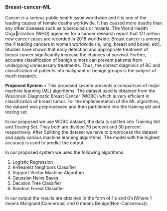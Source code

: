 ### Breast-cancer-ML

Cancer is a serious public health issue worldwide and it is one of the
leading causes of female deaths worldwide. It has caused more deaths than
any other diseases such as tuberculosis or malaria. The World Health Organization (WHO) agencies for a cancer research report that 17.1 million new
cancer cases are recorded in 2018 worldwide. Breast cancer is among the 4
leading cancers in women worldwide (ie, lung, breast and bowel, etc). Studies
have shown that early detection and appropriate treatment of breast cancer
significantly increase the chances of survival. Further, accurate classification of
benign tumors can prevent patients from undergoing unnecessary treatments.
Thus, the correct diagnosis of BC and classification of patients into malignant
or benign groups is the subject of much research.

**Proposed System**
• This proposed system presents a comparison of major machine learning
(ML) algorithms. The dataset used is obtained from the Wisconsin Diagnostic
Breast Cancer (WDBC) which is very efficient in classification of breast tumor.
For the implementation of the ML algorithms, the dataset was preprocessed
and then partitioned into the training set and testing set.

In our proposed we use WDBC dataset, the data is splitted into Training
Set and Testing Set. They both are divided 70 percent and 30 percent
respectively. After Splitting the dataset we have to preprocess the dataset
and apply various machine learning algorithms. The model with the highest
accuracy is used to predict the output.

In our proposed system we used the following algorithms:
1) Logistic Regression
2) K-Nearest Neighbors Classifier
3) Support Vector Machine Algorithm
4) Gaussian Naive Bayes
5) Decision Tree Classifier
6) Random Forest Classifier


In our output the results are obtained in the form of 1's and 0's(Where 1 means Malignant(Cancerous) and 0 means Benign(Non-Cancerous)).
